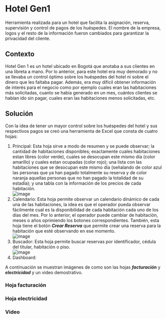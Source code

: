 # Hotel Gen1
Herramienta realizada para un hotel que facilita la asignación, reserva, supervisión y control de pagos de los huéspedes. El nombre de la empresa, logos y el resto de la información fueron cambiados para garantizar la privacidad del cliente.

## Contexto
Hotel Gen 1 es un hotel ubicado en Bogotá que anotaba a sus clientes en una libreta a mano. Por lo anterior, para este hotel era muy demorado y no se llevaba un control óptimo sobre los huéspedes del hotel ni sobre el dinero que les faltaba pagar. Además, era muy dificil obtener información de interés para el negocio como por ejemplo cuales eran las habitaciones más solicitadas, cuanto se había generado en un mes, cuántos clientes se habían ido sin pagar, cuales eran las habitaciones menos solicitadas, etc.

## Solución
Con la idea de tener un mayor control sobre los huéspedes del hotel y sus respectivos pagos se creó una herramienta de Excel que consta de cuatro hojas:
1. Principal: Esta hoja sirve a modo de resumen y se puede observar; la cantidad de habitaciones disponibles; exactamente cuales habitaciones estan libres (color verde), cuales se desocupan este mismo día (color amarillo) y cuales estan ocupadas (color rojo); una lista con las habitaciones que se desocupan este mismo día (señalando de color azul las personas que ya han pagado totalmente su reserva y de color naranja aquellas personas que no han pagado la totalidad de su estadía); y una tabla con la información de los precios de cada habitación. <br> ![image](https://github.com/johanh-1/HotelGen1/assets/136139101/a464884d-77c6-40ac-a8c0-55978860edf0)
2. Calendario: Esta hoja permite observar un calendario dinámico de cada una de las habitaciones, la idea es que el operador pueda observar fácilmente cual es la disponibilidad de cada habitación cada uno de los días del mes. Por lo anterior, el operador puede cambiar de habitación, meses o años oprimiendo los botones correspondientes. También, esta hoja tiene el botón ***Crear Reserva*** que permite crear una reserva para la habitación que esté observando en ese momento. <br> ![image](https://github.com/johanh-1/HotelGen1/assets/136139101/c5db176a-b43d-4629-97da-d3f9180ff6e3)
3. Buscador: Esta hoja permite buscar reservas por identificador, cédula del titular, habitación o piso. <br> ![image](https://github.com/johanh-1/HotelGen1/assets/136139101/95bded17-7f30-4d7c-89de-0e9c9b4dcac7)
4. Dashboard: 





A continuación se muestran imágenes de como son las hojas ***facturación*** y ***electricidad*** y un video demostrativo.

### Hoja facturación


### Hoja electricidad


### Video 


